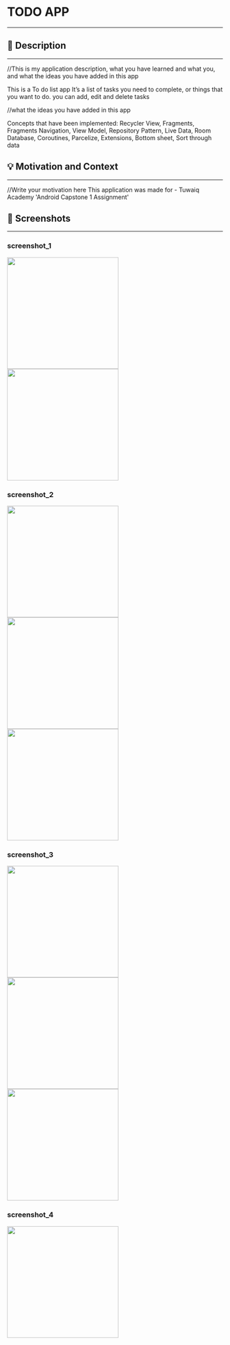 # TODO APP
---

<!--- Replace <OWNER> with your Github Username and <REPOSITORY> with the name of your repository. -->
<!--- You can find both of these in the url bar when you open your repository in github. -->

## :scroll: Description
---
//This is my application description, what you have learned and what you, and what the ideas you have added in this app

This is a To do list app
It’s a list of tasks you need to complete, or things that you want to do.
you can add, edit and delete tasks

//what the ideas you have added in this app

Concepts that have been implemented:
Recycler View, Fragments, Fragments Navigation, View Model, Repository Pattern, Live Data, Room Database, Coroutines, Parcelize, Extensions, Bottom sheet, Sort through data

## :bulb: Motivation and Context
---
//Write your motivation here
This application was made for - Tuwaiq Academy 'Android Capstone 1 Assignment' 
## :camera_flash: Screenshots
---
### screenshot_1
<img src="app/src/main/res/drawable/result/empty.JPG" width="260"> <img src="app/src/main/res/drawable/result/list.JPG" width="260">

### screenshot_2
<img src="app/src/main/res/drawable/result/done bottomsheet.JPG" width="260"> <img src="app/src/main/res/drawable/result/normal bottomsheet.JPG" width="260"> <img src="app/src/main/res/drawable/result/overdue bottomsheet.JPG" width="260">

### screenshot_3
<img src="app/src/main/res/drawable/result/add.JPG" width="260"> <img src="app/src/main/res/drawable/result/update dialog.JPG" width="260"> <img src="app/src/main/res/drawable/result/dalete alert.JPG" width="260">

### screenshot_4
<img src="app/src/main/res/drawable/result/sort list.JPG" width="260">

